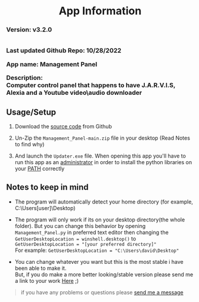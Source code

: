 


<h1 align="center">App Information</h1>

<h3>
Version: v3.2.0<br><br>

Last updated Github Repo: 10/28/2022<br>

App name: Management Panel<br>

Description:<br>Computer control panel that happens to have J.A.R.V.I.S, Alexia and a Youtube video\audio downloader
</h3>

## Usage/Setup

1. Download the [source code](https://github.com/HyperNylium/Management_Panel/archive/refs/heads/main.zip) from Github

2. Un-Zip the `Management_Panel-main.zip` file in your desktop (Read Notes to find why)

3. And launch the `Updater.exe` file. When opening this app you'll have to run this app as an [administrator](https://www.digitalcitizen.life/run-as-admin-windows-11/#ftoc-heading-5) in order to install the python libraries on your [PATH](https://www.maketecheasier.com/what-is-the-windows-path/) correctly

## Notes to keep in mind
- The program will automatically detect your home directory (for example, C:\Users\[user]\Desktop)

- The program will only work if its on your desktop directory(the whole folder). But you can change this behavior by opening `Management_Panel.py` in preferred text editor then changing the<br>`GetUserDesktopLocation = winshell.desktop()` to `GetUserDesktopLocation = "[your preferred directory]"`<br>For example: `GetUserDesktopLocation = "C:\Users\david\Desktop"`

- You can change whatever you want but this is the most stable i have been able to make it.<br>But, if you do make a more better looking/stable version please send me a link to your work [Here](http://www.hypernylium.com/en-en/customer-support/) ;)

> if you have any problems or questions please [send me a message](http://www.hypernylium.com/en-en/customer-support/)
